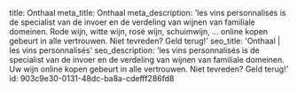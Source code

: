 title: Onthaal
meta_title: Onthaal
meta_description: 'les vins personnalisés is de specialist van de invoer en de verdeling van wijnen van familiale domeinen. Rode wijn, witte wijn, rosé wijn, schuimwijn, ... online kopen gebeurt in alle vertrouwen. Niet tevreden? Geld terug!'
seo_title: 'Onthaal | les vins personnalisés'
seo_description: 'les vins personnalisés is de specialist van de invoer en de verdeling van wijnen van familiale domeinen. Uw wijn online kopen gebeurt in alle vertrouwen. Niet tevreden? Geld terug!'
id: 903c9e30-0131-48dc-ba8a-cdefff286fd8
